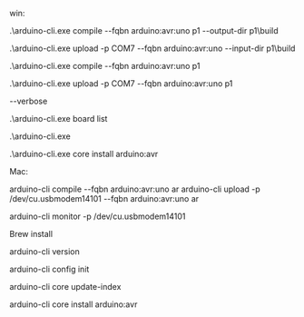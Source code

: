 win:

 .\arduino-cli.exe compile --fqbn arduino:avr:uno p1 --output-dir p1\build 

.\arduino-cli.exe upload -p COM7 --fqbn arduino:avr:uno --input-dir p1\build 

 

 .\arduino-cli.exe compile --fqbn arduino:avr:uno p1 

.\arduino-cli.exe upload -p COM7 --fqbn arduino:avr:uno p1 


--verbose 

.\arduino-cli.exe board list 

.\arduino-cli.exe 

.\arduino-cli.exe core install arduino:avr 

 

Mac:

arduino-cli compile --fqbn arduino:avr:uno ar 
arduino-cli upload -p /dev/cu.usbmodem14101 --fqbn arduino:avr:uno ar 

arduino-cli monitor -p /dev/cu.usbmodem14101 

 
 

Brew install 

arduino-cli version 

arduino-cli config init  

arduino-cli core update-index 

arduino-cli core install arduino:avr 

 

 